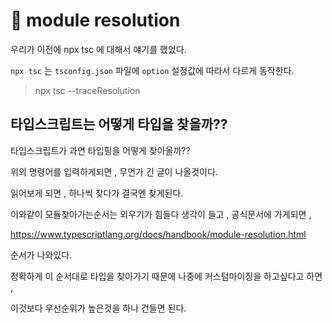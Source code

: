 # 📌 module resolution

우리가 이전에 npx tsc 에 대해서 얘기를 했었다.

`npx tsc` 는 `tsconfig.json` 파일에 `option` 설정값에 따라서 다르게 동작한다.

> npx tsc --traceResolution

## 타입스크립트는 어떻게 타입을 찾을까??

타입스크립트가 과연 타입핑을 어떻게 찾아올까??

위의 명령어를 입력하게되면 , 무언가 긴 글이 나올것이다.

읽어보게 되면 , 하나씩 찾다가 결국엔 찾게된다.

이와같이 모듈찾아가는순서는 외우기가 힘들다 생각이 들고 , 공식문서에 가게되면 ,

https://www.typescriptlang.org/docs/handbook/module-resolution.html

순서가 나와있다.

정확하게 이 순서대로 타입을 찾아가기 때문에 나중에 커스텀마이징을 하고싶다고 하면 , 

이것보다 우선순위가 높은것을 하나 건들면 된다.
